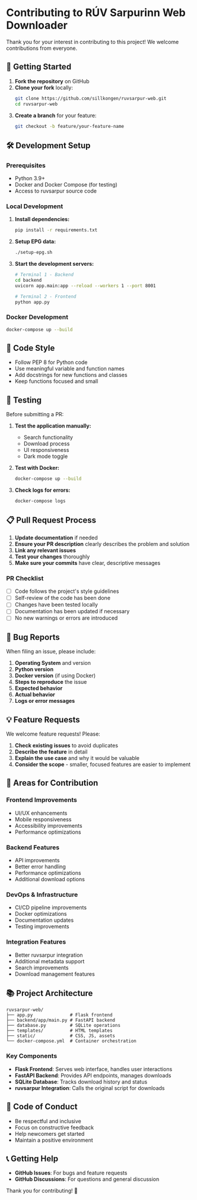 # Contributing to RÚV Sarpurinn Web Downloader

Thank you for your interest in contributing to this project! We welcome contributions from everyone.

## 🚀 Getting Started

1. **Fork the repository** on GitHub
2. **Clone your fork** locally:
   ```bash
   git clone https://github.com/sillkongen/ruvsarpur-web.git
   cd ruvsarpur-web
   ```
3. **Create a branch** for your feature:
   ```bash
   git checkout -b feature/your-feature-name
   ```

## 🛠️ Development Setup

### Prerequisites

- Python 3.9+
- Docker and Docker Compose (for testing)
- Access to ruvsarpur source code

### Local Development

1. **Install dependencies:**
   ```bash
   pip install -r requirements.txt
   ```

2. **Setup EPG data:**
   ```bash
   ./setup-epg.sh
   ```

3. **Start the development servers:**
   ```bash
   # Terminal 1 - Backend
   cd backend
   uvicorn app.main:app --reload --workers 1 --port 8001
   
   # Terminal 2 - Frontend
   python app.py
   ```

### Docker Development

```bash
docker-compose up --build
```

## 📝 Code Style

- Follow PEP 8 for Python code
- Use meaningful variable and function names
- Add docstrings for new functions and classes
- Keep functions focused and small

## 🧪 Testing

Before submitting a PR:

1. **Test the application manually:**
   - Search functionality
   - Download process
   - UI responsiveness
   - Dark mode toggle

2. **Test with Docker:**
   ```bash
   docker-compose up --build
   ```

3. **Check logs for errors:**
   ```bash
   docker-compose logs
   ```

## 📋 Pull Request Process

1. **Update documentation** if needed
2. **Ensure your PR description** clearly describes the problem and solution
3. **Link any relevant issues**
4. **Test your changes** thoroughly
5. **Make sure your commits** have clear, descriptive messages

### PR Checklist

- [ ] Code follows the project's style guidelines
- [ ] Self-review of the code has been done
- [ ] Changes have been tested locally
- [ ] Documentation has been updated if necessary
- [ ] No new warnings or errors are introduced

## 🐛 Bug Reports

When filing an issue, please include:

1. **Operating System** and version
2. **Python version**
3. **Docker version** (if using Docker)
4. **Steps to reproduce** the issue
5. **Expected behavior**
6. **Actual behavior**
7. **Logs or error messages**

## 💡 Feature Requests

We welcome feature requests! Please:

1. **Check existing issues** to avoid duplicates
2. **Describe the feature** in detail
3. **Explain the use case** and why it would be valuable
4. **Consider the scope** - smaller, focused features are easier to implement

## 🔄 Areas for Contribution

### Frontend Improvements
- UI/UX enhancements
- Mobile responsiveness
- Accessibility improvements
- Performance optimizations

### Backend Features
- API improvements
- Better error handling
- Performance optimizations
- Additional download options

### DevOps & Infrastructure
- CI/CD pipeline improvements
- Docker optimizations
- Documentation updates
- Testing improvements

### Integration Features
- Better ruvsarpur integration
- Additional metadata support
- Search improvements
- Download management features

## 📚 Project Architecture

```
ruvsarpur-web/
├── app.py              # Flask frontend
├── backend/app/main.py # FastAPI backend
├── database.py         # SQLite operations
├── templates/          # HTML templates
├── static/             # CSS, JS, assets
└── docker-compose.yml  # Container orchestration
```

### Key Components

- **Flask Frontend**: Serves web interface, handles user interactions
- **FastAPI Backend**: Provides API endpoints, manages downloads
- **SQLite Database**: Tracks download history and status
- **ruvsarpur Integration**: Calls the original script for downloads

## 🤝 Code of Conduct

- Be respectful and inclusive
- Focus on constructive feedback
- Help newcomers get started
- Maintain a positive environment

## 📞 Getting Help

- **GitHub Issues**: For bugs and feature requests
- **GitHub Discussions**: For questions and general discussion

Thank you for contributing! 🙏 